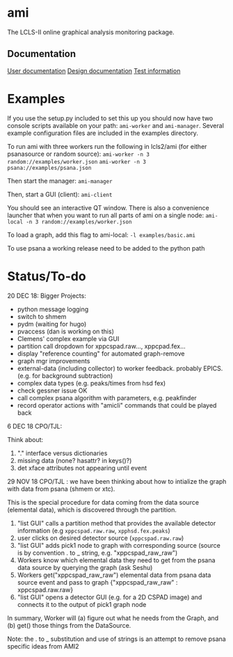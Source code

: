 # ami
The LCLS-II online graphical analysis monitoring package.

## Documentation
[User documentation](doc/userdoc.md)
[Design documentation](doc/toplevel.md)
[Test information](doc/testing.md)

# Examples
If you use the setup.py included to set this up you should now have two console
scripts available on your path: `ami-worker` and `ami-manager`. Several example
configuration files are included in the examples directory.

To run ami with three workers run the following in lcls2/ami (for either psanasource or random source):
```ami-worker -n 3 random://examples/worker.json```
```ami-worker -n 3 psana://examples/psana.json```

Then start the manager:
```ami-manager```

Then, start a GUI (client):
```ami-client```

You should see an interactive QT window. There is also a convenience launcher
that when you want to run all parts of ami on a single node:
```ami-local -n 3 random://examples/worker.json```

To load a graph, add this flag to ami-local:
```-l examples/basic.ami```

To use psana a working release need to be added to the python path

# Status/To-do

20 DEC 18:
Bigger Projects:
- python message logging
- switch to shmem
- pydm (waiting for hugo)
- pvaccess (dan is working on this)
- Clemens' complex example via GUI
- partition call dropdown for xppcspad.raw..., xppcpad.fex...
- display "reference counting" for automated graph-remove
- graph mgr improvements
- external-data (including collector) to worker feedback. probably EPICS.  (e.g. for background subtraction)
- complex data types (e.g. peaks/times from hsd fex)
- check gessner issue OK
- call complex psana algorithm with parameters, e.g. peakfinder
- record operator actions with "amicli" commands that could be played back

6 DEC 18
CPO/TJL:

Think about:
1. "." interface versus dictionaries
2. missing data (none? hasattr? in keys()?)
3. det xface attributes not appearing until event

29 NOV 18
CPO/TJL : we have been thinking about how to intialize the graph with data from psana (shmem or xtc).

This is the special procedure for data coming from the data source (elemental data), which is discovered through the partition.

1. "list GUI" calls a partition method that provides the available detector information (e.g `xppcspad.raw.raw`, `xpphsd.fex.peaks`)
2. user clicks on desired detector source (`xppcspad.raw.raw`)
3. "list GUI" adds pick1 node to graph with corresponding source (source is by convention . to _ string, e.g. "xppcspad_raw_raw")
4. Workers know which elemental data they need to get from the psana data source by querying the graph (ask Seshu)
5. Workers get("xppcspad_raw_raw") elemental data from psana data source event and pass to graph {"xppcspad_raw_raw" : xppcspad.raw.raw}
6. "list GUI" opens a detector GUI (e.g. for a 2D CSPAD image) and connects it to the output of pick1 graph node

In summary, Worker will (a) figure out what he needs from the Graph, and (b) get() those things from the DataSource.

Note: the . to _ substitution and use of strings is an attempt to remove psana specific ideas from AMI2

